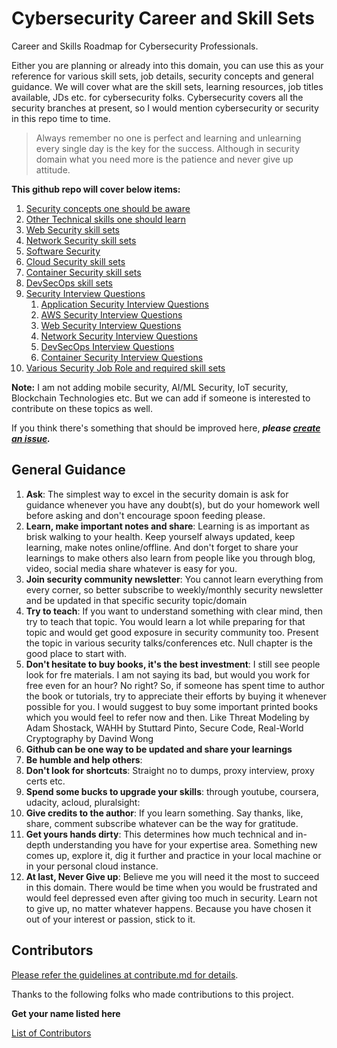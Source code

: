 # Cybersecurity Career and Skill Sets
Career and Skills Roadmap for Cybersecurity Professionals. 

Either you are planning or already into this domain, you can use this as your  reference for various skill sets, job details, security concepts and general guidance.
We will cover what are the skill sets, learning resources, job titles available, JDs etc. for cybersecurity folks.
Cybersecurity covers all the security branches at present, so I would mention cybersecurity or security in this repo time to time.

>Always remember no one is perfect and learning and unlearning every single day is the key for the success. 
Although in security domain what you need more is the patience and never give up attitude.

**This github repo will cover below items:**
1. [Security concepts one should be aware](security-concepts.md)
2. [Other Technical skills one should learn](common-skills.md)
3. [Web Security skill sets](web-security.md)
4. [Network Security skill sets](network-security.md)
5. [Software Security](software-security.md)
6. [Cloud Security skill sets](cloud-security.md)
7. [Container Security skill sets](container-security.md)
8. [DevSecOps skill sets](devsecops.md)
9. [Security Interview Questions](interview-questions)
   1. [Application Security Interview Questions](interview-questions/application-security-interview-questions.md)
   2. [AWS Security Interview Questions](interview-questions/aws-security-interview-questions.md)
   3. [Web Security Interview Questions](interview-questions/web-security-interview-questions.md)
   4. [Network Security Interview Questions](interview-questions/network-security-interview-questions.md)
   5. [DevSecOps Interview Questions](interview-questions/devsecops-interview-questions.md)
   6. [Container Security Interview Questions](interview-questions/container-security-interview-questions.md)
10. [Various Security Job Role and required skill sets](security-job-roles.md)

**Note:** I am not adding mobile security, AI/ML Security, IoT security, Blockchain Technologies etc. But we can add if someone is interested to contribute on these topics as well.

If you think there's something that should be improved here, **_please [create an issue](issues/new)._**

## General Guidance
1. **Ask**: The simplest way to excel in the security domain is ask for guidance whenever you have any doubt(s), but do your homework well before asking and don't encourage spoon feeding please.
2. **Learn, make important notes and share**:  Learning is as important as brisk walking to your health. Keep yourself always updated, keep learning, make notes online/offline. And don't forget to share your learnings to make others also learn from people like you through blog, video, social media share whatever is easy for you.
3. **Join security community newsletter**: You cannot learn everything from every corner, so better subscribe to weekly/monthly security newsletter and be updated in that specific security topic/domain
4. **Try to teach**: If you want to understand something with clear mind, then try to teach that topic. You would learn a lot while preparing for that topic and would get good exposure in security community too. Present the topic in various security talks/conferences etc. Null chapter is the good place to start with.
5. **Don't hesitate to buy books, it's the best investment**: I still see people look for fre materials. I am not saying its bad, but would you work for free even for an hour? No right? So, if someone has spent time to author the book or tutorials, try to appreciate their efforts by buying it whenever possible for you.
    I would suggest to buy some important printed books which you would feel to refer now and then. 
    Like Threat Modeling by Adam Shostack, WAHH by Stuttard Pinto, Secure Code, Real-World Cryptography by Davind Wong
6. **Github can be one way to be updated and share your learnings** 
7. **Be humble and help others**: 
8. **Don't look for shortcuts**: Straight no to dumps, proxy interview, proxy certs etc.
9. **Spend some bucks to upgrade your skills**: through youtube, coursera, udacity, acloud, pluralsight: 
10. **Give credits to the author**:  If you learn something. Say thanks, like, share, comment subscribe whatever can be the way for gratitude.
11. **Get yours hands dirty**: This determines how much technical and in-depth understanding you have for your expertise area. 
Something new comes up, explore it, dig it further and practice in your local machine or in your personal cloud instance.
12. **At last, Never Give up**: Believe me you will need it the most to succeed in this domain. 
There would be time when you would be frustrated and would feel depressed even after giving too much in security. 
Learn not to give up, no matter whatever happens. Because you have chosen it out of your interest or passion, stick to it.

## Contributors
[Please refer the guidelines at contribute.md for details](Contribute.md).

Thanks to the following folks who made contributions to this project.

**Get your name listed here**

[List of Contributors](graphs/contributors)